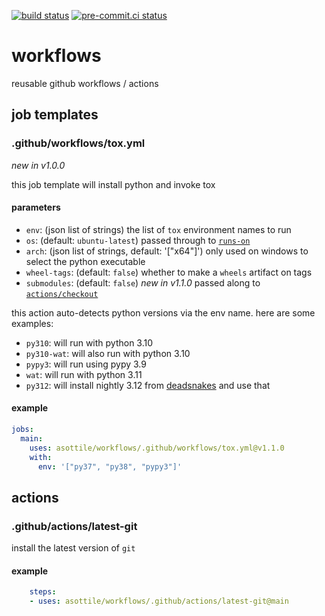 [![build status](https://github.com/asottile/workflows/actions/workflows/main.yml/badge.svg)](https://github.com/asottile/workflows/actions/workflows/main.yml)
[![pre-commit.ci status](https://results.pre-commit.ci/badge/github/asottile/workflows/main.svg)](https://results.pre-commit.ci/latest/github/asottile/workflows/main)

workflows
=========

reusable github workflows / actions

## job templates

### .github/workflows/tox.yml

_new in v1.0.0_

this job template will install python and invoke tox

#### parameters

- `env`: (json list of strings) the list of `tox` environment names to run
- `os`: (default: `ubuntu-latest`) passed through to [`runs-on`]
- `arch`: (json list of strings, default: '["x64"]') only used on windows to
  select the python executable
- `wheel-tags`: (default: `false`) whether to make a `wheels` artifact on tags
- `submodules`: (default: `false`) _new in v1.1.0_ passed along to
  [`actions/checkout`]

this action auto-detects python versions via the env name.  here are some
examples:

- `py310`: will run with python 3.10
- `py310-wat`: will also run with python 3.10
- `pypy3`: will run using pypy 3.9
- `wat`: will run with python 3.11
- `py312`: will install nightly 3.12 from [deadsnakes] and use that

[`runs-on`]: https://docs.github.com/en/actions/using-workflows/workflow-syntax-for-github-actions#jobsjob_idruns-on
[deadsnakes]: https://github.com/deadsnakes/action
[`actions/checkout`]: https://github.com/actions/checkout

#### example

```yaml
jobs:
  main:
    uses: asottile/workflows/.github/workflows/tox.yml@v1.1.0
    with:
      env: '["py37", "py38", "pypy3"]'
```

## actions

### .github/actions/latest-git

install the latest version of `git`

#### example

```yaml
    steps:
    - uses: asottile/workflows/.github/actions/latest-git@main
```
